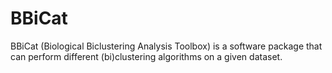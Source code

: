 # BBiCat
BBiCat (Biological Biclustering Analysis Toolbox) is a software package that can perform different (bi)clustering algorithms on a given dataset.
